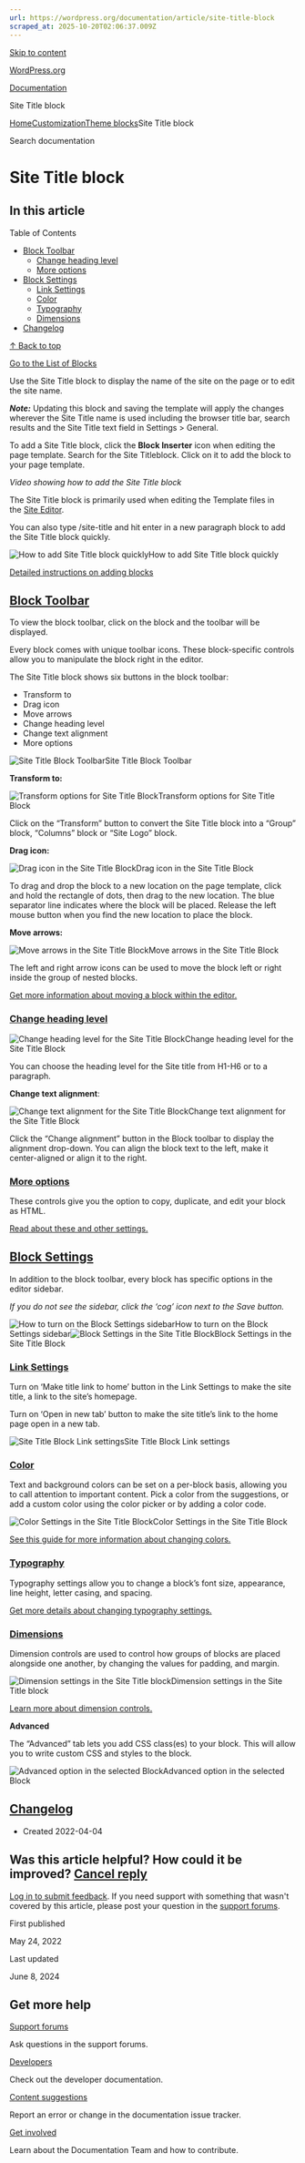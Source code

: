```yaml
---
url: https://wordpress.org/documentation/article/site-title-block
scraped_at: 2025-10-20T02:06:37.009Z
---
```


[Skip to content](https://wordpress.org/documentation/article/site-title-block/#wp--skip-link--target)

[WordPress.org](https://wordpress.org/)

[Documentation](https://wordpress.org/documentation)

Site Title block

[Home](https://wordpress.org/documentation)[Customization](https://wordpress.org/documentation/customization/)[Theme blocks](https://wordpress.org/documentation/category/theme-blocks/)Site Title block

Search documentation

# Site Title block

## In this article

Table of Contents

- [Block Toolbar](https://wordpress.org/documentation/article/site-title-block/#block-toolbar)
  - [Change heading level](https://wordpress.org/documentation/article/site-title-block/#change-heading-level)
  - [More options](https://wordpress.org/documentation/article/site-title-block/#more-options)
- [Block Settings](https://wordpress.org/documentation/article/site-title-block/#block-settings)
  - [Link Settings](https://wordpress.org/documentation/article/site-title-block/#link-settings)
  - [Color](https://wordpress.org/documentation/article/site-title-block/#color)
  - [Typography](https://wordpress.org/documentation/article/site-title-block/#typography)
  - [Dimensions](https://wordpress.org/documentation/article/site-title-block/#dimensions)
- [Changelog](https://wordpress.org/documentation/article/site-title-block/#changelog)

[↑ Back to top](https://wordpress.org/documentation/article/site-title-block/#wp--skip-link--target)

[Go to the List of Blocks](https://wordpress.org/documentation/article/blocks/)

Use the Site Title block to display the name of the site on the page or to edit the site name.

_**Note:**_ Updating this block and saving the template will apply the changes wherever the Site Title name is used including the browser title bar, search results and the Site Title text field in Settings > General.

To add a Site Title block, click the **Block Inserter** icon when editing the page template. Search for the Site Titleblock. Click on it to add the block to your page template.

_Video showing how to add the Site Title block_

The Site Title block is primarily used when editing the Template files in the [Site Editor](https://wordpress.org/documentation/article/site-editor/).

You can also type /site-title and hit enter in a new paragraph block to add the Site Title block quickly.

![How to add Site Title block quickly](https://wordpress.org/documentation/files/2022/04/Screen-Shot-2022-04-04-at-11.00.50-AM.png)How to add Site Title block quickly

[Detailed instructions on adding blocks](https://wordpress.org/documentation/article/adding-a-new-block/)

## [Block Toolbar](https://wordpress.org/documentation/article/site-title-block/\#block-toolbar)

To view the block toolbar, click on the block and the toolbar will be displayed.

Every block comes with unique toolbar icons. These block-specific controls allow you to manipulate the block right in the editor.

The Site Title block shows six buttons in the block toolbar:

- Transform to
- Drag icon
- Move arrows
- Change heading level
- Change text alignment
- More options

![Site Title Block Toolbar](https://wordpress.org/documentation/files/2022/04/Screen-Shot-2022-04-04-at-11.03.39-AM.png)Site Title Block Toolbar

**Transform to:**

![Transform options for Site Title Block](https://wordpress.org/documentation/files/2022/04/01-site-title.jpg)Transform options for Site Title Block

Click on the “Transform” button to convert the Site Title block into a “Group” block, “Columns” block or “Site Logo” block.

**Drag icon:**

![Drag icon in the Site Title Block](https://wordpress.org/documentation/files/2022/04/05-site-title.jpg)Drag icon in the Site Title Block

To drag and drop the block to a new location on the page template, click and hold the rectangle of dots, then drag to the new location. The blue separator line indicates where the block will be placed. Release the left mouse button when you find the new location to place the block.

**Move arrows:**

![Move arrows in the Site Title Block](https://wordpress.org/documentation/files/2022/04/06-site-title.jpg)Move arrows in the Site Title Block

The left and right arrow icons can be used to move the block left or right inside the group of nested blocks.

[Get more information about moving a block within the editor.](https://wordpress.org/documentation/article/moving-blocks/)

### [Change heading level](https://wordpress.org/documentation/article/site-title-block/\#change-heading-level)

![Change heading level for the Site Title Block](https://wordpress.org/documentation/files/2022/04/02-site-title.jpg)Change heading level for the Site Title Block

You can choose the heading level for the Site title from H1-H6 or to a paragraph.

**Change text alignment**:

![Change text alignment for the Site Title Block](https://wordpress.org/documentation/files/2022/04/03-site-title-1.jpg)Change text alignment for the Site Title Block

Click the “Change alignment” button in the Block toolbar to display the alignment drop-down. You can align the block text to the left, make it center-aligned or align it to the right.

### [More options](https://wordpress.org/documentation/article/site-title-block/\#more-options)

These controls give you the option to copy, duplicate, and edit your block as HTML.

[Read about these and other settings.](https://wordpress.org/documentation/article/more-options/)

## [Block Settings](https://wordpress.org/documentation/article/site-title-block/\#block-settings)

In addition to the block toolbar, every block has specific options in the editor sidebar.

_If you do not see the sidebar, click the ‘cog’ icon next to the Save button._

![How to turn on the Block Settings sidebar](https://lh5.googleusercontent.com/jZSpLikF6gQlLVXlAQpHTWdgtIAx806aQr0kVO6mmHZFQP9RtamgTziBHCuN91Fry9Xn65LHmJGjAkYYpWGvPLkRf-ONojLj3SUJgRcwHPLjblBQifZgKIuK4cbGmW1dym8ZdCxR)How to turn on the Block Settings sidebar![Block Settings in the Site Title Block](https://wordpress.org/documentation/files/2022/04/Screen-Shot-2022-04-04-at-12.42.11-PM-346x1024.png)Block Settings in the Site Title Block

### [Link Settings](https://wordpress.org/documentation/article/site-title-block/\#link-settings)

Turn on ‘Make title link to home’ button in the Link Settings to make the site title, a link to the site’s homepage.

Turn on ‘Open in new tab’ button to make the site title’s link to the home page open in a new tab.

![Site Title Block Link settings](https://wordpress.org/documentation/files/2022/04/Screen-Shot-2022-04-04-at-12.57.29-PM.png)Site Title Block Link settings

### [Color](https://wordpress.org/documentation/article/site-title-block/\#color)

Text and background colors can be set on a per-block basis, allowing you to call attention to important content. Pick a color from the suggestions, or add a custom color using the color picker or by adding a color code.

![Color Settings in the Site Title Block](https://wordpress.org/documentation/files/2022/04/Screen-Shot-2022-04-04-at-12.43.47-PM-1024x581.png)Color Settings in the Site Title Block

[See this guide for more information about changing colors.](https://wordpress.org/documentation/article/colors-settings-overview/)

### [Typography](https://wordpress.org/documentation/article/site-title-block/\#typography)

Typography settings allow you to change a block’s font size, appearance, line height, letter casing, and spacing.

[Get more details about changing typography settings.](https://wordpress.org/documentation/article/typography-settings-overview/)

### [Dimensions](https://wordpress.org/documentation/article/site-title-block/\#dimensions)

Dimension controls are used to control how groups of blocks are placed alongside one another, by changing the values for padding, and margin.

![Dimension settings in the Site Title block](https://wordpress.org/documentation/files/2022/03/17-post-excerpt.png)Dimension settings in the Site Title block

[Learn more about dimension controls.](https://wordpress.org/documentation/article/dimension-controls-overview/)

**Advanced**

The “Advanced” tab lets you add CSS class(es) to your block. This will allow you to write custom CSS and styles to the block.

![Advanced option in the selected Block](https://lh6.googleusercontent.com/HCaeEAd-xkijY3husAGN8FkRfOokz6h-mLa1vQoT11JIf366WEE4Y3jtoy6CTOJGTpBZELgZPdIewg2ug8pURV5XtFciGwLHJiNwleOvlGte5WnWTug0SYe4p-qBR54_8oR1NwHM)Advanced option in the selected Block

## [Changelog](https://wordpress.org/documentation/article/site-title-block/\#changelog)

- Created 2022-04-04

## Was this article helpful? How could it be improved? [Cancel reply](https://wordpress.org/documentation/article/site-title-block/\#respond)

[Log in to submit feedback](https://login.wordpress.org/?redirect_to=https%3A%2F%2Fwordpress.org%2Fdocumentation%2Farticle%2Fsite-title-block%2F&locale=en_US). If you need support with something that wasn't covered by this article, please post your question in the [support forums](https://wordpress.org/support/forums/).

First published

May 24, 2022

Last updated

June 8, 2024

## Get more help

[Support forums](https://wordpress.org/support/forums/)

Ask questions in the support forums.

[Developers](https://developer.wordpress.org/)

Check out the developer documentation.

[Content suggestions](https://github.com/WordPress/Documentation-Issue-Tracker/issues)

Report an error or change in the documentation issue tracker.

[Get involved](https://make.wordpress.org/docs/)

Learn about the Documentation Team and how to contribute.